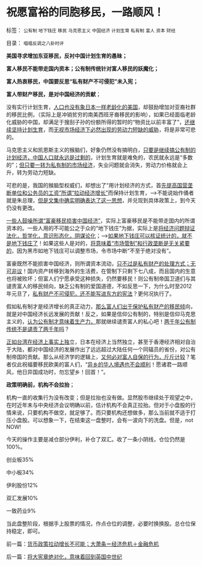# 祝愿富裕的同胞移民，一路顺风！

标签： `公有制` `地下钱庄` `移民` `马克思主义` `中国经济` `计划生育` `私有制` `富人` `资本` `财经` 

目录： `唱唱反调之八卦时评`

**美国寻求增加东亚移民，反衬中国计划生育的愚昧；**

**富人移民不能带走国内资本；公有制传统针对富人移民的妖魔化；**

**富人热衷移民，中国要反思“私有财产不可侵犯”未入宪；**

**富人带财产移民，是对中国经济的贡献**；



没有实行计划生育，[人口也没有象日本一样老龄化的美国](../../../2009/9/11/少年中国患了三种西方老人病.md)，却鼓励增加对亚裔社群的移民比例，（实际上是冲销贫穷的南美西班牙裔移民的影响），如果已经面临老龄化威胁的中国，却满足于搜刮子孙的份额所得的暂时的“物资比以前丰富了”，[还继续坚持计划生育](../../../2011/1/29/“中央帝国太大了”太难管理了.md)，而[无视市场经济下必然出现的劳动力短缺的威胁](../../../2011/2/22/炒作“春运”与“民工荒”自相矛盾.md)，将是非常可悲的。

马克思主义和凯恩斯主义的猴脑们，好象仍然没有搞明白，[只要是继续搞公有制的计划经济，中国人口就永远是过剩的](../../../2011/11/21/寡头型民主增强了黄宗羲效应.md)，计划生育就是难免的，农民就永远是“多数的”；[但只要一转为私有制的市场经济](../../../2010/4/24/让老百姓有权分享经济的发展成果.md)，失业问题就会消失，劳动力价格就会上升，转为劳动力短缺。

可悲的是，我国的猴脑型权威们，却想出了“用计划经济的方式，首[先提高国营垄断单位和公务员的工资”所谓“拉动经济增长”](../../../2008/7/15/寻租腐败定律：国有企业事加薪，民营个企业下岗.md)而保持计划生育，——>不能说始作俑者就是朱总理，[但是文集中确实明确表达了这一思想](http://darthvad.blog.163.com/blog/static/5339947020111028459167/)，并兑现到具体政策上，到今天仍没有更改。

[一些人鼓噪所谓“富豪移民损害中国经济”](../../../2011/11/24/富豪移民不能带走中国的资本.md)，实际上富豪移民是不能带走国内的所谓资本的。一些人用的不可能公之于众的“地下钱庄”为据，实际上是[将经济问题辩证法化，哲学化，意识形态化，阴谋论化](../../../2011/4/27/五毛的阴谋论的贡献.md)；——>[如果地下钱庄可以核证统计的，就不是地下钱庄了](../../../2011/1/5/地下钱庄的港币头寸吃紧了吗？.md)！如果这些人是对的，[将意味着“市场管制”和行政垄断是无关紧要的](../../../2011/6/14/市场经济民间认证比政府权威更可靠.md)，因为黑市如地下钱庄可以调整市场，令市场中断“不至于绝对没有”。

富豪既然不能损害中国经济，则所谓资本流动，[只不过是私有财产的处理方式；无可非议](../../../2010/1/11/当爱国成为一种消费.md)！国内资产转移到海外的生活费，在管制下只剩下七八成，而且国内的生意也将被败坏；但富人们宁愿承受这种损失，仍然要移民！则公有制帝国卫道们与其谴责富人的移民倾向，缺乏公有制的爱国道德，不如反思一下，为什么时至2012年元旦了，[私有财产不可侵犯，还不能写进东方的宪法](../../../2011/11/3/“私有财产不可侵犯”应尽快入宪.md)？更何况执行了。

假如私有制才是经济增长的真正动力，[那么富人们出于保护私有财产的移民倾](../../../2011/10/18/私人不能向国家索取，国家可以掠夺私人的一切.md)向，就是对中国经济长远发展的贡献！反之，如果是信仰公有制的，特别是信仰马克思主义的，[认为公有制才意味着生产力，](../../../2011/11/20/虚心引进“民主政治技术”的公有制和明朝.md)那就继续谴责富人的私心吧！[两千年公有制传统不是谴责了两千年吗](../../../2011/11/8/民主是正确的，洗脑就是不可能的.md)？

[正如台湾在经济上事实上独](../../../2009/10/1/武力攻台之弊.md)立，日本在经济上当然独立，甚至于香港经济相对自治于大陆，都对中国经济的发展作出了远远超过大陆任何一个同辐员的省份，对公有制帝国的贡献。那么从经济学的逻辑上，[又何必对富人自保的行为，斤斤计较](../../../2009/9/17/老百姓，巨款，仇富，弱肉强食，垄断和黑社会.md)？笔者仅此祝福要移民欧美的富人们，“[异乡的华人境遇也不会顺利](../../../2009/11/5/出国也难避全球华人失业无保障浪潮的天罗地网.md)！愿诸君一路顺风，他日异国成功时，勿忘望乡！回首！”。

**政策明确前，机构不会拉抬**；

机构一直的收集行为没有改变；但是拉抬也没有做。显然股市继续处于观望之中，在时近年末与中央经济会议明确以前，估计机构不会真正拉抬。但对于小盘股的行情来说，只要机构不做空，就足够了。而只要机构还想做多，那么当前就不适于打压小盘股。可以想象一下，在结束这一盘整时，会有一波向下的洗盘。但是，not
NOW!

今天的操作主要是减仓部分伊利，补仓了双汇。收了一条小阴线，仓位仍然是100%。

创业板35%

中小板34%

伊利股份12%

双汇发展10%

一致药业9%

当此盘整阶段，根据手上股票的情况，作点仓位的调整，必要时换换股。总仓位保持稳定，即可。



前一篇：[货币政策拉动增长不可能；大萧条＝经济危机＋金融危机](../../../2011/11/28/货币政策拉动增长不可能；大萧条＝经济危机＋金融危机.md)

后一篇：[将大宪章绝对化，意味着回到英国中世纪](../../../2011/11/29/将大宪章绝对化，意味着回到英国中世纪.md)